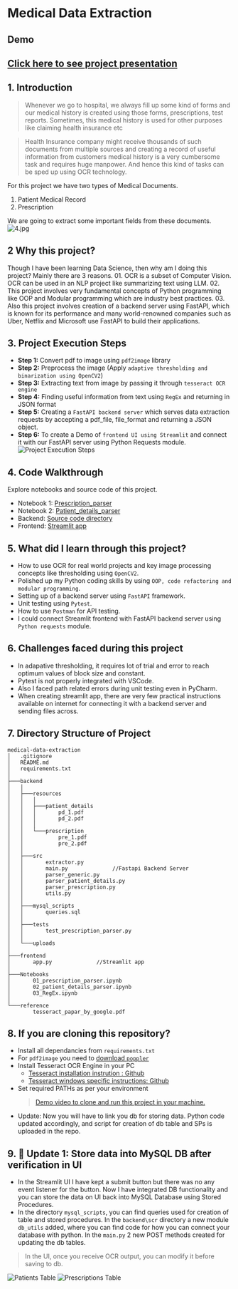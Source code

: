 # Medical Data Extraction


## Demo



## [Click here to see project presentation](https://youtu.be/xh0livz2tSY)




## <a name="a2">1. Introduction </a>

> Whenever we go to hospital, we always fill up some kind of forms and our medical history is created using those forms, prescriptions, test reports. Sometimes, this medical history is used for other purposes like claiming health insurance etc

> Health Insurance company might receive thousands of such documents from multiple sources and creating a record of useful information from customers medical history is a very cumbersome task and requires huge manpower. And hence this kind of tasks can be sped up using OCR technology.

For this project we have two types of Medical Documents.

1. Patient Medical Record
2. Prescription

We are going to extract some important fields from these documents.
![4.jpg](4.jpg)

## 2 Why this project?

Though I have been learning Data Science, then why am I doing this project? Mainly there are 3 reasons. 01. OCR is a subset of Computer Vision. OCR can be used in an NLP project like summarizing text using LLM. 02. This project involves very fundamental concepts of Python programming like OOP and Modular programming which are industry best practices. 03. Also this project involves creation of a backend server using FastAPI, which is known for its performance and many world-renowned companies such as Uber, Netflix and Microsoft use FastAPI to build their applications.

## <a name="a3">3. Project Execution Steps</a>

- **Step 1:** Convert pdf to image using `pdf2image` library
- **Step 2:** Preprocess the image (Apply `adaptive thresholding and binarization using OpenCV2`)
- **Step 3:** Extracting text from image by passing it through `tesseract OCR engine`
- **Step 4:** Finding useful information from text using `RegEx` and returning in JSON format
- **Step 5:** Creating a `FastAPI backend server` which serves data extraction requests by accepting a pdf_file, file_format and returning a JSON object.
- **Step 6:** To create a Demo of `frontend UI using Streamlit` and connect it with our FastAPI server using Python Requests module.
  ![Project Execution Steps](8.jpg)

## <a name="a4">4. Code Walkthrough</a>

Explore notebooks and source code of this project.

- Notebook 1: [Prescription_parser](https://github.com/abhijeetk597/medical-data-extraction/blob/main/Notebooks/01_prescription_parser.ipynb)
- Notebook 2: [Patient_details_parser](https://github.com/abhijeetk597/medical-data-extraction/blob/main/Notebooks/02_patient_details_parser.ipynb)
- Backend: [Source code directory](https://github.com/abhijeetk597/medical-data-extraction/tree/main/backend/src)
- Frontend: [Streamlit app](https://github.com/abhijeetk597/medical-data-extraction/blob/main/frontend/app.py)

## <a name="a5">5. What did I learn through this project?</a>

- How to use OCR for real world projects and key image processing concepts like thresholding using `OpenCV2`.
- Polished up my Python coding skills by using `OOP, code refactoring and modular programming`.
- Setting up of a backend server using `FastAPI` framework.
- Unit testing using `Pytest`.
- How to use `Postman` for API testing.
- I could connect Streamlit frontend with FastAPI backend server using `Python requests` module.

## <a name="a6">6. Challenges faced during this project</a>

- In adapative thresholding, it requires lot of trial and error to reach optimum values of block size and constant.
- Pytest is not properly integrated with VSCode.
- Also I faced path related errors during unit testing even in PyCharm.
- When creating streamlit app, there are very few practical instructions available on internet for connecting it with a backend server and sending files across.

## <a name="a7">7. Directory Structure of Project</a>

```
medical-data-extraction
│   .gitignore
│   README.md
│   requirements.txt
│
├───backend
│   │
│   ├───resources
│   │   │
│   │   ├───patient_details
│   │   │       pd_1.pdf
│   │   │       pd_2.pdf
│   │   │
│   │   └───prescription
│   │           pre_1.pdf
│   │           pre_2.pdf
│   │
│   ├───src
│   │       extractor.py
│   │       main.py              //Fastapi Backend Server
│   │       parser_generic.py
│   │       parser_patient_details.py
│   │       parser_prescription.py
│   │       utils.py
│   │
│   ├───mysql_scripts
│   │       queries.sql
│   │
│   ├───tests
│   │       test_prescription_parser.py
│   │
│   └───uploads
│
├───frontend
│       app.py              //Streamlit app
│
├───Notebooks
│       01_prescription_parser.ipynb
│       02_patient_details_parser.ipynb
│       03_RegEx.ipynb
│
└───reference
        tesseract_papar_by_google.pdf
```

## <a name="a8">8. If you are cloning this repository?</a>

- Install all dependancies from `requirements.txt`
- For `pdf2image` you need to [download `poppler`](https://github.com/belval/pdf2image?tab=readme-ov-file#how-to-install)
- Install Tesseract OCR Engine in your PC
  - [Tesseract installation instrution : Github](https://github.com/tesseract-ocr/tesseract#installing-tesseract)
  - [Tesseract windows specific instructions: Github](https://github.com/UB-Mannheim/tesseract/wiki)
- Set required PATHs as per your environment
  > [Demo video to clone and run this project in your machine.](https://youtu.be/UWmOePHzePM)
- Update: Now you will have to link you db for storing data. Python code updated accordingly, and script for creation of db table and SPs is uploaded in the repo.

## <a name="a9">9. 🚀 Update 1: Store data into MySQL DB after verification in UI</a>

- In the Streamlit UI I have kept a submit button but there was no any event listener for the button. Now I have integrated DB functionality and you can store the data on UI back into MySQL Database using Stored Procedures.
- In the directory `mysql_scripts`, you can find queries used for creation of table and stored procedures. In the `backend\scr` directory a new module `db_utils` added, where you can find code for how you can connect your database with python. In the `main.py` 2 new POST methods created for updating the db tables.

> In the UI, once you receive OCR output, you can modify it before saving to db.

![Patients Table](13.png)
![Prescriptions Table](14.png)
